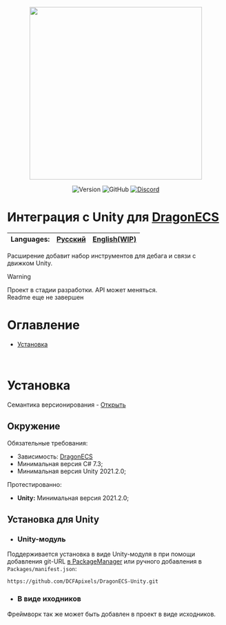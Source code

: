 <p align="center">
<img width="400" src="https://github.com/DCFApixels/DragonECS-Unity/assets/99481254/3bb780b7-ab64-4f02-a9be-9632fcfe1b47">
</p>

<p align="center">
<img alt="Version" src="https://img.shields.io/github/package-json/v/DCFApixels/DragonECS-Unity?color=%23ff4e85&style=for-the-badge">
<img alt="GitHub" src="https://img.shields.io/github/license/DCFApixels/DragonECS-Unity?color=ff4e85&style=for-the-badge">
<a href="https://discord.gg/kqmJjExuCf"><img alt="Discord" src="https://img.shields.io/discord/1111696966208999525?color=%2300b269&label=Discord&logo=Discord&logoColor=%23ffffff&style=for-the-badge"></a>
</p>

# Интеграция с Unity для [DragonECS](https://github.com/DCFApixels/DragonECS)

| Languages: | [Русский](https://github.com/DCFApixels/DragonECS-Unity/blob/main/README-RU.md) | [English(WIP)](https://github.com/DCFApixels/DragonECS-Unity) |
| :--- | :--- | :--- |

Расширение добавит набор инструментов для дебага и связи с движком Unity.

> [!WARNING]
> Проект в стадии разработки. API может меняться.  
> Readme еще не завершен

# Оглавление
- [Установка](#установка)

</br>

# Установка
Семантика версионирования - [Открыть](https://gist.github.com/DCFApixels/e53281d4628b19fe5278f3e77a7da9e8#file-dcfapixels_versioning_ru-md)
## Окружение
Обязательные требования:
+ Зависимость: [DragonECS](https://github.com/DCFApixels/DragonECS)
+ Минимальная версия C# 7.3;
+ Минимальная версия Unity 2021.2.0;

Протестированно:
+ **Unity:** Минимальная версия 2021.2.0;

## Установка для Unity
* ### Unity-модуль
Поддерживается установка в виде Unity-модуля в  при помощи добавления git-URL [в PackageManager](https://docs.unity3d.com/2023.2/Documentation/Manual/upm-ui-giturl.html) или ручного добавления в `Packages/manifest.json`: 
```
https://github.com/DCFApixels/DragonECS-Unity.git
```
* ### В виде иходников
Фреймворк так же может быть добавлен в проект в виде исходников.

</br>

